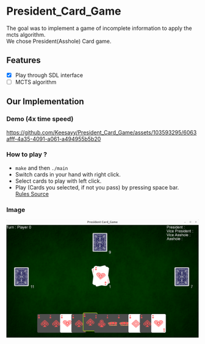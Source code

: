 # President_Card_Game

The goal was to implement a game of incomplete information to apply the mcts algorithm.  
We chose President(Asshole) Card game.

## Features

- [x] Play through SDL interface
- [ ] MCTS algorithm

## Our Implementation

### Demo (4x time speed)

https://github.com/Keesayy/President_Card_Game/assets/103593295/6063afff-4a35-4091-a061-a494955b5b20

### How to play ?

- `make` and then `./main`
- Switch cards in your hand with right click.
- Select cards to play with left click.
- Play (Cards you selected, if not you pass) by pressing space bar.  
[Rules Source](https://www.wikihow.com/Play-President-(Card-Game))

### Image
![image](images/img.png)
